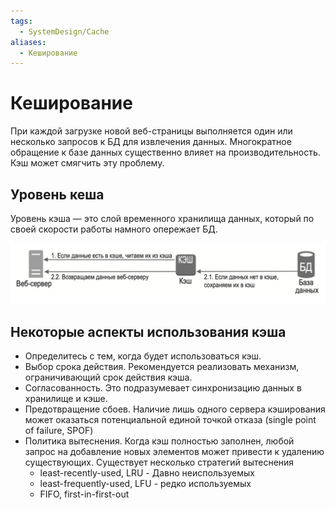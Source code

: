 ```yaml
---
tags:
  - SystemDesign/Cache
aliases:
  - Кеширование
---
```

# Кеширование

При каждой загрузке новой веб-страницы выполняется один или несколько запросов к БД для извлечения данных. Многократное обращение к базе данных существенно влияет на производительность. Кэш может смягчить эту проблему.

## Уровень кеша

Уровень кэша — это слой временного хранилища данных, который по своей скорости работы намного опережает БД.

![](./images/cache_01.png)
## Некоторые аспекты использования кэша

- Определитесь с тем, когда будет использоваться кэш.
- Выбор срока действия. Рекомендуется реализовать механизм, ограничивающий срок действия кэша.
- Согласованность. Это подразумевает синхронизацию данных в хранилище и кэше.
- Предотвращение сбоев. Наличие лишь одного сервера кэширования может оказаться потенциальной единой точкой отказа (single point of failure, SPOF)
- Политика вытеснения. Когда кэш полностью заполнен, любой запрос на добавление новых элементов может привести к удалению существующих. Существует несколько стратегий вытеснения
	- least-recently-used, LRU - Давно неиспользуемых
	- least-frequently-used, LFU - редко используемых
	- FIFO, first-in-first-out
